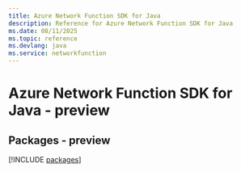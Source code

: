 ```yaml
---
title: Azure Network Function SDK for Java
description: Reference for Azure Network Function SDK for Java
ms.date: 08/11/2025
ms.topic: reference
ms.devlang: java
ms.service: networkfunction
---
```

# Azure Network Function SDK for Java - preview
## Packages - preview
[!INCLUDE [packages](network-function-index.md)]